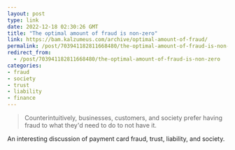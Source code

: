 ```yaml
---
layout: post
type: link
date: 2022-12-18 02:30:26 GMT
title: "The optimal amount of fraud is non-zero"
link: https://bam.kalzumeus.com/archive/optimal-amount-of-fraud/
permalink: /post/703941182811668480/the-optimal-amount-of-fraud-is-non-zero
redirect_from: 
  - /post/703941182811668480/the-optimal-amount-of-fraud-is-non-zero
categories:
- fraud
- society
- trust
- liability
- finance
---
```

<blockquote>Counterintuitively, businesses, customers, and society prefer having fraud to what they'd need to do to not have it.</blockquote>
<p>An interesting discussion of payment card fraud, trust, liability, and society.</p>
